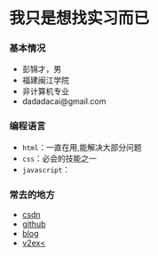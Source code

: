 我只是想找实习而已
=====
<h3>基本情况</h3>
<ul>
  <li>彭锦才，男</li>
  <li>福建闽江学院</li>
  <li>非计算机专业</li>
  <li>dadadacai@gmail.com</li>
</ul>

<h3>编程语言</h3>
<ul>
  <li><code>html</code>：一直在用,能解决大部分问题</li>
  <li><code>css</code>：必会的技能之一</li>
  <li><code>javascript</code>：</li>



</ul>

<h3>常去的地方</h3>
<ul>
  <li><a href="http://www.csdn.net/">csdn</a></li>
  <li><a href="https://github.com/dadadacai">github</a></li>
  <li><a href="http://cloundbox.com/">blog</a></li>
  <li><a href="http://v2ex.com">v2ex<</a></li>
</ul>

